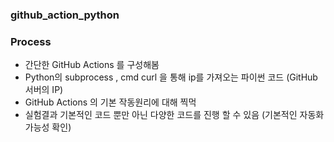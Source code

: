 ### github_action_python

### Process
- 간단한 GitHub Actions 를 구성해봄
- Python의 subprocess , cmd curl 을 통해 ip를 가져오는 파이썬 코드 (GitHub 서버의 IP)
- GitHub Actions 의 기본 작동원리에 대해 찍먹
- 실험결과 기본적인 코드 뿐만 아닌 다양한 코드를 진행 할 수 있음 (기본적인 자동화 가능성 확인)
